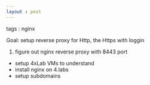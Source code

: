```yaml
---
layout : post
---
```

tags : nginx 

Goal:  setup reverse proxy for Http, the Https with loggin

1. figure out nginx reverse proxy with 8443 port
 * setup 4xLab VMs to understand 
 * install nginx on 4.labs
 * setup subdomains 
